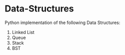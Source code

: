 # Data-Structures

Python implementation of the following Data Structures:
1) Linked List
2) Queue
3) Stack
4) BST
